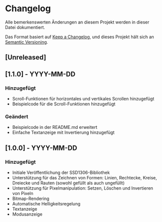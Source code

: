# Changelog

Alle bemerkenswerten Änderungen an diesem Projekt werden in dieser Datei dokumentiert.

Das Format basiert auf [Keep a Changelog](https://keepachangelog.com/en/1.0.0/), und dieses Projekt hält sich an [Semantic Versioning](https://semver.org/spec/v2.0.0.html).

## [Unreleased]

## [1.1.0] - YYYY-MM-DD
### Hinzugefügt
- Scroll-Funktionen für horizontales und vertikales Scrollen hinzugefügt
- Beispielcode für die Scroll-Funktionen hinzugefügt

### Geändert
- Beispielcode in der README.md erweitert
- Einfache Textanzeige mit Invertierung hinzugefügt

## [1.0.0] - YYYY-MM-DD
### Hinzugefügt
- Initiale Veröffentlichung der SSD1306-Bibliothek
- Unterstützung für das Zeichnen von Formen: Linien, Rechtecke, Kreise, Dreiecke und Rauten (sowohl gefüllt als auch ungefüllt)
- Unterstützung für Pixelmanipulation: Setzen, Löschen und Invertieren von Pixeln
- Bitmap-Rendering
- Automatische Helligkeitsregelung
- Textanzeige
- Modusanzeige
